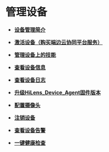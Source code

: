 # 管理设备<a name="hilens_02_0006"></a>

-   **[设备管理简介](设备管理简介.md)**  

-   **[激活设备（购买端边云协同平台服务）](激活设备（购买端边云协同平台服务）.md)**  

-   **[管理设备上的技能](管理设备上的技能.md)**  

-   **[查看设备信息](查看设备信息.md)**  

-   **[查看设备日志](查看设备日志.md)**  

-   **[升级HiLens\_Device\_Agent固件版本](升级HiLens_Device_Agent固件版本.md)**  

-   **[配置摄像头](配置摄像头.md)**  

-   **[注销设备](注销设备.md)**  

-   **[查看设备告警](查看设备告警.md)**  

-   **[一键健康检查](一键健康检查.md)**  



